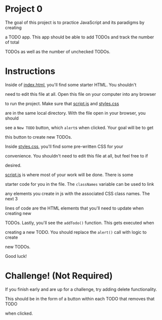 # Project 0


The goal of this project is to practice JavaScript and its paradigms by creating

a TODO app. This app should be able to add TODOs and track the number of total

TODOs as well as the number of unchecked TODOs.

#
# Instructions

Inside of [index.html](/index.html), you'll find some starter HTML. You shouldn't

need to edit this file at all. Open this file on your computer into any browser

to run the project. Make sure that [script.js](/script.js) and [styles.css](/styles.css)

are in the same local directory. With the file open in your browser, you should

see a `New TODO` button, which `alert`s when clicked. Your goal will be to get

this button to create new TODOs.


Inside [styles.css](/styles.css), you'll find some pre-written CSS for your

convenience. You shouldn't need to edit this file at all, but feel free to if

desired.

[script.js](/script.js) is where most of your work will be done. There is some

starter code for you in the file. The `classNames` variable can be used to link

any elements you create in js with the associated CSS class names. The next 3

lines of code are the HTML elements that you'll need to update when creating new

TODOs. Lastly, you'll see the `addTodo()` function. This gets executed when

creating a new TODO. You should replace the `alert()` call with logic to create

new TODOs.


Good luck!

#
# Challenge! (Not Required)

If you finish early and are up for a challenge, try adding delete functionality.

This should be in the form of a button within each TODO that removes that TODO

when clicked. 
